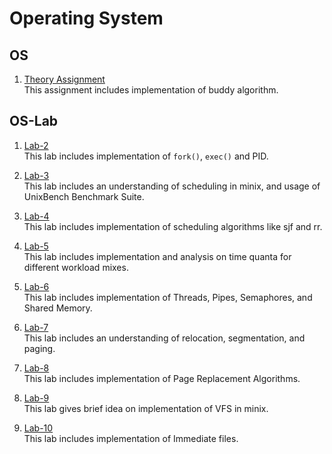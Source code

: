 # Operating System

## OS

1. [Theory Assignment](https://github.com/kasv-p/CS314-OS-Lab/tree/main/Theory-Assignment) <br>
This assignment includes implementation of buddy algorithm.

## OS-Lab

1. [Lab-2](https://github.com/kasv-p/CS314-OS-Lab/tree/main/Lab-2) <br>
  This lab includes implementation of `fork()`, `exec()` and PID.

2. [Lab-3](https://github.com/kasv-p/CS314-OS-Lab/tree/main/Lab-3) <br>
  This lab includes an understanding of scheduling in minix, and usage of UnixBench Benchmark Suite.

3. [Lab-4](https://github.com/kasv-p/CS314-OS-Lab/tree/main/Lab-4) <br>
    This lab includes implementation of scheduling algorithms like sjf and rr.

4. [Lab-5](https://github.com/kasv-p/CS314-OS-Lab/tree/main/Lab-5) <br>
  This lab includes implementation and analysis on time quanta for different workload mixes.

5. [Lab-6](https://github.com/kasv-p/CS314-OS-Lab/tree/main/Lab-6) <br>
This lab includes implementation of Threads, Pipes, Semaphores, and Shared Memory.

6. [Lab-7](https://github.com/kasv-p/CS314-OS-Lab/tree/main/Lab-7) <br>
This lab includes an understanding of relocation, segmentation, and paging.

7. [Lab-8](https://github.com/kasv-p/CS314-OS-Lab/tree/main/Lab-8) <br>
This lab includes implementation of Page Replacement Algorithms.

8. [Lab-9](https://github.com/kasv-p/CS314-OS-Lab/tree/main/Lab-9) <br>
This lab gives brief idea on implementation of VFS in minix.

9. [Lab-10](https://github.com/kasv-p/CS314-OS-Lab/tree/main/Lab-10) <br>
This lab includes implementation of Immediate files.


